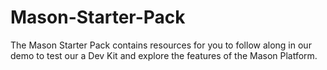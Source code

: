 # Mason-Starter-Pack
The Mason Starter Pack contains resources for you to follow along in our demo to test our a Dev Kit and explore the features of the Mason Platform.
